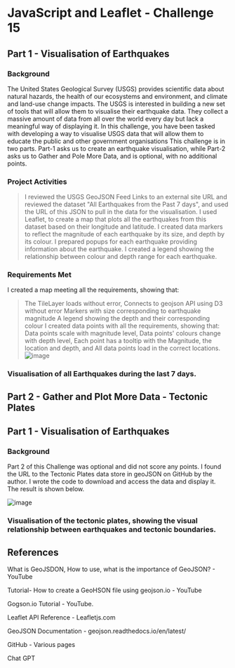 # JavaScript and Leaflet - Challenge 15
## Part 1 - Visualisation of Earthquakes
### Background
The United States Geological Survey (USGS) provides scientific data about natural hazards, the health of our ecosystems and environment, and climate and land-use change impacts.
The USGS is interested in building a new set of tools that will allow them to visualise their earthquake data. They collect a massive amount of data from all over the world every day but lack a meaningful way of displaying it. In this challenge, you have been tasked with developing a way to visualise USGS data that will allow them to educate the public and other government organisations 
This challenge is in two parts. Part-1 asks us to create an earthquake visualisation, while Part-2 asks us to Gather and Pole More Data, and is optional, with no additional points.
### Project Activities
>  I reviewed the USGS GeoJSON Feed Links to an external site URL and reviewed the dataset "All Earthquakes from the Past 7 days", and used the URL of this JSON to pull in the data for the visualisation.
>  I used Leaflet, to create a map that plots all the earthquakes from this dataset based on their longitude and latitude.
>  I created data markers to reflect the magnitude of each earthquake by its size, and depth by its colour.
>  I prepared popups for each earthquake providing information about the earthquake.
>  I created a legend showing the relationship between colour and depth range for each earthquake.
### Requirements Met
I created a map meeting all the requirements, showing that:
  > The TileLayer loads without error,
  > Connects to geojson API using D3 without error
  > Markers with size corresponding to earthquake magnitude
  > A legend showing the depth and their corresponding colour
I created data points with all the requirements, showing that:
  >  Data points scale with magnitude level, 
  >  Data points' colours change with depth level,
  >Each point has a tooltip with the Magnitude, the location and depth, and
  >	All data points load in the correct locations.
![image](https://github.com/JerryJaye/leaflet-Challenge-15/assets/144417761/a4910f84-8dd5-43c7-84cf-6c29258c2100)

### Visualisation of all Earthquakes during the last 7 days.

## Part 2 - Gather and Plot More Data - Tectonic Plates

## Part 1 - Visualisation of Earthquakes
### Background
Part 2 of this Challenge was optional and did not score any points. 
I found the URL to the Tectonic Plates data store in geoJSON on GitHub by the author. I wrote the code to download and access the data and display it. The result is shown below.

![image](https://github.com/JerryJaye/leaflet-Challenge-15/assets/144417761/3010a066-1daa-472f-a1ec-0c75218f6400)

### Visualisation of the tectonic plates, showing the visual relationship between earthquakes and tectonic boundaries.

## References
What is GeoJSDON, How to use, what is the importance of GeoJSON? - YouTube

Tutorial- How to create a GeoHSON file using geojson.io - YouTube

Gogson.io Tutorial - YouTube.

Leaflet API Reference - Leafletjs.com

GeoJSON Documentation - geojson.readthedocs.io/en/latest/

GitHub - Various pages

Chat GPT 
